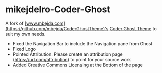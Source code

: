 # mikejdelro-Coder-Ghost
A fork of [www.mbejda.com](https://github.com/mbejda/CoderGhostTheme)'s [Coder Ghost Theme](https://github.com/mbejda/CoderGhostTheme) to suit my own needs.

- Fixed the Navigation Bar to include the Navigation pane from Ghost
- Fixed Logo
- Pointed Attribution. Please create an attribution page (https://url.com/attribution) to point for your source work
- Added Creative Commons Licensing at the Bottom of the page